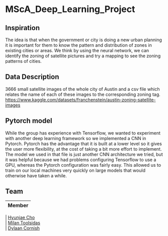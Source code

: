 # MScA_Deep_Learning_Project

## Inspiration

The idea is that when the government or city is doing a new urban planning it is important for them to know the pattern and distribution of zones in existing cities or areas. We think by using the neural network, we can identify the zoning of satellite pictures and try a mapping to see the zoning patterns of cities.

## Data Description 

3666 small satellite images of the whole city of Austin and a csv file which relates the name of each of these images to the corresponding zoning tag.
https://www.kaggle.com/datasets/franchenstein/austin-zoning-satellite-images

## Pytorch model

While the group has experience with Tensorflow, we wanted to experiment with another deep learning framework so we implemented a CNN in Pytorch. Pytorch has the advantage that it is built at a lower level so it gives the user more flexibility, at the cost of taking a bit more effort to implement. The model we used in that file is just another CNN architecture we tried, but it was helpful because we had problems configuring Tensorflow to use a GPU, whereas the Pytorch configuration was fairly easy. This allowed us to train on our local machines very quickly on large models that would otherwise have taken a while.

## Team

| Member                                                               
| :-------------------------------------------------------: 
              
| [Hyunjae Cho](https://github.com/hyunjaec)                
| [Milan Toolsidas](https://github.com/mtoolsidas)          
| [Dylaan Cornish](https://github.com/dylaancornish)   
